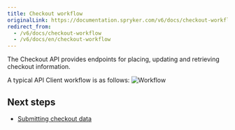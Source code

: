 ```yaml
---
title: Checkout workflow
originalLink: https://documentation.spryker.com/v6/docs/checkout-workflow
redirect_from:
  - /v6/docs/checkout-workflow
  - /v6/docs/en/checkout-workflow
---
```


The Checkout API provides endpoints for placing, updating and retrieving checkout information.

A typical API Client workflow is as follows:
![Workflow](https://spryker.s3.eu-central-1.amazonaws.com/docs/Glue+API/Glue+API+Storefront+Guides/Checking+Out+Purchases+and+Getting+Checkout+Data/checkout-payment-process.png)

## Next steps

* [Submitting checkout data](https://documentation.spryker.com/docs/submitting-checkout-data)

